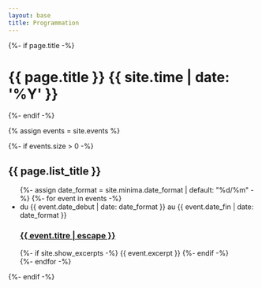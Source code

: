 ```yaml
---
layout: base
title: Programmation
---
```


<div class="home">
  {%- if page.title -%}
    <h1 class="page-heading">{{ page.title }} {{ site.time | date: '%Y' }}</h1>
  {%- endif -%}

  {% assign events = site.events %}

  {%- if events.size > 0 -%}
    <h2 class="event-list-heading">{{ page.list_title }}</h2>
    <ul class="event-list">
      {%- assign date_format = site.minima.date_format | default: "%d/%m" -%}
      {%- for event in events -%}
      <li>
        <span class="event-meta">du {{ event.date_debut | date: date_format }} au {{ event.date_fin | date: date_format }}</span>
        <h3>
          <a class="event-link" href="{{ event.url | relative_url }}">
            {{ event.titre | escape }}
          </a>
        </h3>
        {%- if site.show_excerpts -%}
          {{ event.excerpt }}
        {%- endif -%}
      </li>
      {%- endfor -%}
    </ul>

  {%- endif -%}

</div>
